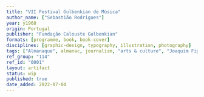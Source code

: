 ```yaml
---
title: "VII Festival Gulbenkian de Música"
author_name: ["Sebastião Rodrigues"]
year: y1968
origin: Portugal
publisher: "Fundação Calouste Gulbenkian"
formats: [programme, book, book-cover]
disciplines: [graphic-design, typography, illustration, photography]
tags: ["Almanaque", almanac, journalism, "arts & culture", "Joaquim Figueiredo Magalhães"]
ref_group: "114"
ref_id: "0001"
layout: artifact
status: wip
published: true
date_added: 2022-07-04
---
```

